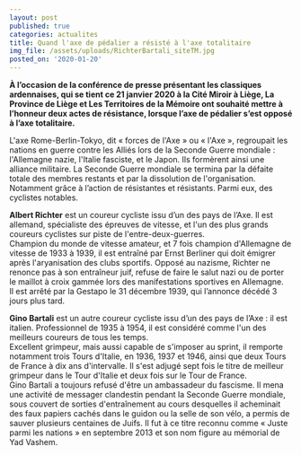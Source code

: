 ```yaml
---
layout: post
published: true
categories: actualites
title: Quand l'axe de pédalier a résisté à l'axe totalitaire
img_file: /assets/uploads/RichterBartali_siteTM.jpg
posted_on: '2020-01-20'
---
```

**À l’occasion de la conférence de presse présentant les classiques ardennaises, qui se tient ce 21 janvier 2020 à la Cité Miroir à Liège, La Province de Liège et Les Territoires de la Mémoire ont souhaité mettre à l’honneur deux actes de résistance, lorsque l’axe de pédalier s’est opposé à l’axe totalitaire.**

L'axe Rome-Berlin-Tokyo, dit « forces de l'Axe » ou « l'Axe », regroupait les nations en guerre contre les Alliés lors de la Seconde Guerre mondiale : l'Allemagne nazie, l'Italie fasciste, et le Japon. Ils formèrent ainsi une alliance militaire. La Seconde Guerre mondiale se termina par la défaite totale des membres restants et par la dissolution de l'organisation. Notamment grâce à l’action de résistantes et résistants. Parmi eux, des cyclistes notables.

**Albert Richter** est un coureur cycliste issu d’un des pays de l’Axe. Il est allemand, spécialiste des épreuves de vitesse, et l'un des plus grands coureurs cyclistes sur piste de l'entre-deux-guerres.\
Champion du monde de vitesse amateur, et 7 fois champion d'Allemagne de vitesse de 1933 à 1939, il est entraîné par Ernst Berliner qui doit émigrer après l'aryanisation des clubs sportifs. Opposé au nazisme, Richter ne renonce pas à son entraîneur juif, refuse de faire le salut nazi ou de porter le maillot à croix gammée lors des manifestations sportives en Allemagne.\
Il est arrêté par la Gestapo le 31 décembre 1939, qui l’annonce décédé 3 jours plus tard.

**Gino Bartali** est un autre coureur cycliste issu d’un des pays de l’Axe : il est italien. Professionnel de 1935 à 1954, il est considéré comme l'un des meilleurs coureurs de tous les temps.\
Excellent grimpeur, mais aussi capable de s'imposer au sprint, il remporte notamment trois Tours d'Italie, en 1936, 1937 et 1946, ainsi que deux Tours de France à dix ans d'intervalle. Il s'est adjugé sept fois le titre de meilleur grimpeur dans le Tour d'Italie et deux fois sur le Tour de France.\
Gino Bartali a toujours refusé d'être un ambassadeur du fascisme. Il mena une activité de messager clandestin pendant la Seconde Guerre mondiale, sous couvert de sorties d'entraînement au cours desquelles il acheminait des faux papiers cachés dans le guidon ou la selle de son vélo, a permis de sauver plusieurs centaines de Juifs. Il fut à ce titre reconnu comme « Juste parmi les nations » en septembre 2013 et son nom figure au mémorial de Yad Vashem.
